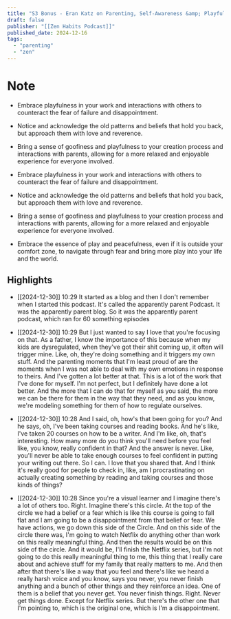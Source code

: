 ```yaml
---
title: "S3 Bonus - Eran Katz on Parenting, Self-Awareness &amp; Playfulness"
draft: false
publisher: "[[Zen Habits Podcast]]"
published_date: 2024-12-16
tags:
  - "parenting"
  - "zen"
---
```

# Note
 * Embrace playfulness in your work and interactions with others to counteract the fear of failure and disappointment.

* Notice and acknowledge the old patterns and beliefs that hold you back, but approach them with love and reverence.

* Bring a sense of goofiness and playfulness to your creation process and interactions with parents, allowing for a more relaxed and enjoyable experience for everyone involved.

* Embrace playfulness in your work and interactions with others to counteract the fear of failure and disappointment.

* Notice and acknowledge the old patterns and beliefs that hold you back, but approach them with love and reverence.

* Bring a sense of goofiness and playfulness to your creation process and interactions with parents, allowing for a more relaxed and enjoyable experience for everyone involved.

* Embrace the essence of play and peacefulness, even if it is outside your comfort zone, to navigate through fear and bring more play into your life and the world.


## Highlights
* [[2024-12-30]] 10:29  It started as a blog and then I don't remember when I started this podcast. It's called the apparently parent Podcast. It was the apparently parent blog. So it was the apparently parent podcast, which ran for 60 something episodes

* [[2024-12-30]] 10:29  But I just wanted to say I love that you're focusing on that. As a father, I know the importance of this because when my kids are dysregulated, when they've got their shit coming up, it often will trigger mine. Like, oh, they're doing something and it triggers my own stuff. And the parenting moments that I'm least proud of are the moments when I was not able to deal with my own emotions in response to theirs. And I've gotten a lot better at that. This is a lot of the work that I've done for myself. I'm not perfect, but I definitely have done a lot better. And the more that I can do that for myself as you said, the more we can be there for them in the way that they need, and as you know, we're modeling something for them of how to regulate ourselves.

* [[2024-12-30]] 10:28  And I said, oh, how's that been going for you? And he says, oh, I've been taking courses and reading books. And he's like, I've taken 20 courses on how to be a writer. And I'm like, oh, that's interesting. How many more do you think you'll need before you feel like, you know, really confident in that? And the answer is never. Like, you'll never be able to take enough courses to feel confident in putting your writing out there. So I can. I love that you shared that. And I think it's really good for people to check in, like, am I procrastinating on actually creating something by reading and taking courses and those kinds of things?

* [[2024-12-30]] 10:28  Since you're a visual learner and I imagine there's a lot of others too. Right. Imagine there's this circle. At the top of the circle we had a belief or a fear which is like this course is going to fall flat and I am going to be a disappointment from that belief or fear. We have actions, we go down this side of the Circle. And on this side of the circle there was, I'm going to watch Netflix do anything other than work on this really meaningful thing. And then the results would be on this side of the circle. And it would be, I'll finish the Netflix series, but I'm not going to do this really meaningful thing to me, this thing that I really care about and achieve stuff for my family that really matters to me. And then after that there's like a way that you feel and there's like we heard a really harsh voice and you know, says you never, you never finish anything and a bunch of other things and they reinforce an idea. One of them is a belief that you never get. You never finish things. Right. Never get things done. Except for Netflix series. But there's the other one that I'm pointing to, which is the original one, which is I'm a disappointment.


